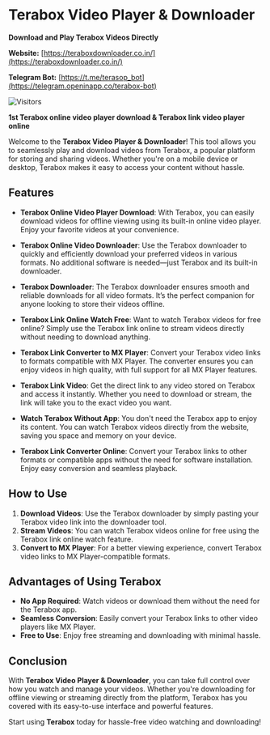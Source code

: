 # Terabox Video Player & Downloader


**Download and Play Terabox Videos Directly**

**Website:** [https://teraboxdownloader.co.in/](https://teraboxdownloader.co.in/)

**Telegram Bot:** [https://t.me/terasop_bot](https://telegram.openinapp.co/terabox-bot)

![Visitors](https://api.visitorbadge.io/api/combined?path=https://github.com/TeraboxVideoPlayer/Terabox-Video-Player-Downloader&countColor=%23263759)

**1st Terabox online video player download & Terabox link video player online**

Welcome to the **Terabox Video Player & Downloader**! This tool allows you to seamlessly play and download videos from Terabox, a popular platform for storing and sharing videos. Whether you're on a mobile device or desktop, Terabox makes it easy to access your content without hassle.

## Features

- **Terabox Online Video Player Download**: With Terabox, you can easily download videos for offline viewing using its built-in online video player. Enjoy your favorite videos at your convenience.
  
- **Terabox Online Video Downloader**: Use the Terabox downloader to quickly and efficiently download your preferred videos in various formats. No additional software is needed—just Terabox and its built-in downloader.

- **Terabox Downloader**: The Terabox downloader ensures smooth and reliable downloads for all video formats. It’s the perfect companion for anyone looking to store their videos offline.

- **Terabox Link Online Watch Free**: Want to watch Terabox videos for free online? Simply use the Terabox link online to stream videos directly without needing to download anything.

- **Terabox Link Converter to MX Player**: Convert your Terabox video links to formats compatible with MX Player. The converter ensures you can enjoy videos in high quality, with full support for all MX Player features.

- **Terabox Link Video**: Get the direct link to any video stored on Terabox and access it instantly. Whether you need to download or stream, the link will take you to the exact video you want.

- **Watch Terabox Without App**: You don't need the Terabox app to enjoy its content. You can watch Terabox videos directly from the website, saving you space and memory on your device.

- **Terabox Link Converter Online**: Convert your Terabox links to other formats or compatible apps without the need for software installation. Enjoy easy conversion and seamless playback.

## How to Use

1. **Download Videos**: Use the Terabox downloader by simply pasting your Terabox video link into the downloader tool.
2. **Stream Videos**: You can watch Terabox videos online for free using the Terabox link online watch feature.
3. **Convert to MX Player**: For a better viewing experience, convert Terabox video links to MX Player-compatible formats.

## Advantages of Using Terabox

- **No App Required**: Watch videos or download them without the need for the Terabox app.
- **Seamless Conversion**: Easily convert your Terabox links to other video players like MX Player.
- **Free to Use**: Enjoy free streaming and downloading with minimal hassle.
  
## Conclusion

With **Terabox Video Player & Downloader**, you can take full control over how you watch and manage your videos. Whether you're downloading for offline viewing or streaming directly from the platform, Terabox has you covered with its easy-to-use interface and powerful features.

Start using **Terabox** today for hassle-free video watching and downloading!
